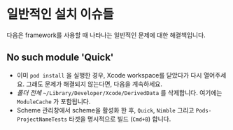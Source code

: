 # 일반적인 설치 이슈들

다음은 framework를 사용할 때 나타나는 일반적인 문제에 대한 해결책입니다.

## No such module 'Quick'

- 이미 `pod install` 을 실행한 경우, Xcode workspace를 닫았다가 다시 열어주세요. 그래도 문제가 해결되지 않는다면, 다음을 계속하세요.
- _폴더 전체_ `~/Library/Developer/Xcode/DerivedData` 를 삭제합니다. 여기에는  `ModuleCache` 가 포함됩니다.
- Scheme 관리창에서 scheme을 활성화 한 후, `Quick`, `Nimble` 그리고  `Pods-ProjectNameTests` 타겟을 명시적으로 빌드 (`Cmd+B`) 합니다.

